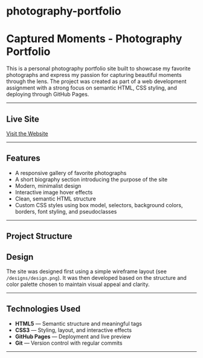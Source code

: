 # photography-portfolio
#  Captured Moments - Photography Portfolio

This is a personal photography portfolio site built to showcase my favorite photographs and express my passion for capturing beautiful moments through the lens. The project was created as part of a web development assignment with a strong focus on semantic HTML, CSS styling, and deploying through GitHub Pages.

---

##  Live Site

[Visit the Website](https://ezzymotin.github.io/photography-portfolio/)  

---

##  Features

- A responsive gallery of favorite photographs
- A short biography section introducing the purpose of the site
- Modern, minimalist design
- Interactive image hover effects
- Clean, semantic HTML structure
- Custom CSS styles using box model, selectors, background colors, borders, font styling, and pseudoclasses

---

##  Project Structure
##  Design

The site was designed first using a simple wireframe layout (see `/designs/design.png`). It was then developed based on the structure and color palette chosen to maintain visual appeal and clarity.

---

##  Technologies Used

- **HTML5** — Semantic structure and meaningful tags
- **CSS3** — Styling, layout, and interactive effects
- **GitHub Pages** — Deployment and live preview
- **Git** — Version control with regular commits

---
